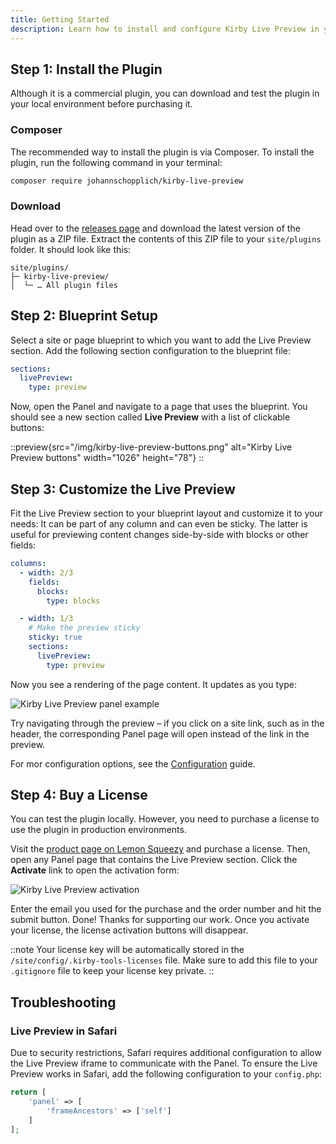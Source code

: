 ```yaml
---
title: Getting Started
description: Learn how to install and configure Kirby Live Preview in your Kirby project.
---
```


## Step 1: Install the Plugin

Although it is a commercial plugin, you can download and test the plugin in your local environment before purchasing it.

### Composer

The recommended way to install the plugin is via Composer. To install the plugin, run the following command in your terminal:

```bash
composer require johannschopplich/kirby-live-preview
```

### Download

Head over to the [releases page](https://github.com/kirby-tools/kirby-live-preview/releases) and download the latest version of the plugin as a ZIP file. Extract the contents of this ZIP file to your `site/plugins` folder. It should look like this:

```
site/plugins/
├─ kirby-live-preview/
│  └─ … All plugin files
```

## Step 2: Blueprint Setup

Select a site or page blueprint to which you want to add the Live Preview section. Add the following section configuration to the blueprint file:

```yaml [pages/default.yml]
sections:
  livePreview:
    type: preview
```

Now, open the Panel and navigate to a page that uses the blueprint. You should see a new section called **Live Preview** with a list of clickable buttons:

::preview{src="/img/kirby-live-preview-buttons.png" alt="Kirby Live Preview buttons" width="1026" height="78"}
::

## Step 3: Customize the Live Preview

Fit the Live Preview section to your blueprint layout and customize it to your needs: It can be part of any column and can even be sticky. The latter is useful for previewing content changes side-by-side with blocks or other fields:

```yaml [pages/default.yml]
columns:
  - width: 2/3
    fields:
      blocks:
        type: blocks

  - width: 1/3
    # Make the preview sticky
    sticky: true
    sections:
      livePreview:
        type: preview
```

Now you see a rendering of the page content. It updates as you type:

![Kirby Live Preview panel example](/img/kirby-live-preview-panel-example.png)

Try navigating through the preview – if you click on a site link, such as in the header, the corresponding Panel page will open instead of the link in the preview.

For mor configuration options, see the [Configuration](/docs/live-preview/configuration) guide.

## Step 4: Buy a License

You can test the plugin locally. However, you need to purchase a license to use the plugin in production environments.

Visit the [product page on Lemon Squeezy](https://byjohann.lemonsqueezy.com/buy/359409ce-840d-48c4-aca3-e7d79a95f6d4) and purchase a license. Then, open any Panel page that contains the Live Preview section. Click the **Activate** link to open the activation form:

![Kirby Live Preview activation](/img/kirby-live-preview-activation.png)

Enter the email you used for the purchase and the order number and hit the submit button. Done! Thanks for supporting our work. Once you activate your license, the license activation buttons will disappear.

::note
Your license key will be automatically stored in the `/site/config/.kirby-tools-licenses` file. Make sure to add this file to your `.gitignore` file to keep your license key private.
::

## Troubleshooting

### Live Preview in Safari

Due to security restrictions, Safari requires additional configuration to allow the Live Preview iframe to communicate with the Panel. To ensure the Live Preview works in Safari, add the following configuration to your `config.php`:

```php [config.php]
return [
    'panel' => [
        'frameAncestors' => ['self']
    ]
];
```
